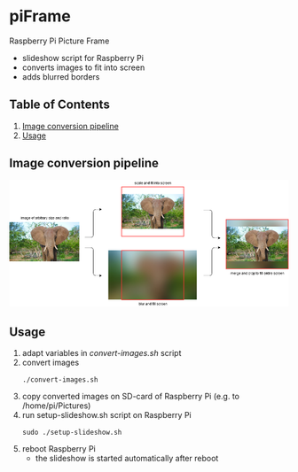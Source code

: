 # piFrame
Raspberry Pi Picture Frame
* slideshow script for Raspberry Pi
* converts images to fit into screen
* adds blurred borders 


## Table of Contents
1. [Image conversion pipeline](#Imageconversionpipeline)
1. [Usage](#usage)


## Image conversion pipeline

![Image conversion pipeline](docu/image-conversion-pipeline.png)


## Usage
1. adapt variables in *convert-images.sh* script
1. convert images
   ``` shell script
   ./convert-images.sh
   ```
1. copy converted images on SD-card of Raspberry Pi (e.g. to /home/pi/Pictures)
1. run setup-slideshow.sh script on Raspberry Pi
   ``` shell script
   sudo ./setup-slideshow.sh
   ```
1. reboot Raspberry Pi
   * the slideshow is started automatically after reboot